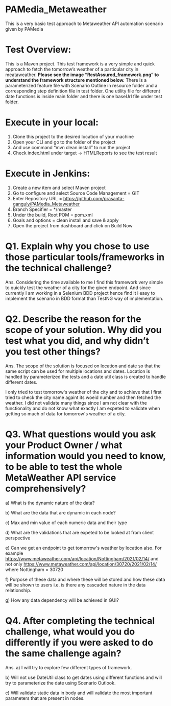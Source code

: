 # PAMedia_Metaweather
This is a very basic test approach to Metaweather API automation scenario given by PAMedia

# Test Overview:
This is a Maven project.
This test framework is a very simple and quick approach to fetch the tomorrow’s weather of a particular city in meataweather.
**Please see the image “RestAssured_framework.png” to understand the framework structure mentioned below.**
There is a parameterized feature file with Scenario Outline in resource folder and a corresponding step definition file in test folder.
One utility file for different date functions is inside main folder and there is one baseUrl file under test folder.

# Execute in your local:
1.	Clone this project to the desired location of your machine
2.	Open your CLI and go to the folder of the project
3.	And use command “mvn clean install” to run the project
4.  Check index.html under target -> HTMLReports to see the test result

# Execute in Jenkins:
1.	Create a new item and select Maven project
2.	Go to configure and select Source Code Management = GIT
3.	Enter Repository URL = https://github.com/prasanta-ganguly/PAMedia_Metaweather 
4.	Branch Specifier = */master
5.	Under the build, Root POM = pom.xml
6.	Goals and options = clean install and save & apply
7.	Open the project from dashboard and click on Build Now


# Q1. Explain why you chose to use those particular tools/frameworks in the technical challenge?

Ans. Considering the time available to me I find this framework very simple to quickly test the weather of a city for the given endpoint.
And since currently I am working in a Selenium BDD project hence find it i easy to implement the scenario in BDD format than TestNG way of implementation.

# Q2. Describe the reason for the scope of your solution. Why did you test what you did, and why didn’t you test other things?

Ans. The scope of the solution is focused on location and date so that the same script can be used for multiple locations and dates. Location is handled by
parameterized the tests and a date util class is created to handle different dates.

I only tried to test tomorrow's weather of the city and to achieve that I first tried to check the city name againt its woeid number and then fetched the weather.
I did not validate many things since I am not clear with the functionality and do not know what exactly I am expeted to  validate when getting so much of data
for tomorrow's weather of a city.

# Q3. What questions would you ask your Product Owner / what information would you need to know, to be able to test the whole MetaWeather API service comprehensively?

a) What is the dynamic nature of the data?

b) What are the data that are dynamic in each node?

c) Max and min value of each numeric data and their type

d) What are the validations that are expeted to be looked at from client perspective

e) Can we get an endpoint to get tomorrow's weather by location also.
For example https://www.metaweather.com/api/location/Nottingham/2021/02/14/ and not only https://www.metaweather.com/api/location/30720/2021/02/14/
where Nottingham = 30720

f) Purpose of these data and where these will be stored and how these data will be shown to users i.e. is there any cascaded nature in the data relationship.

g) How any data dependency will be achieved in GUI?

# Q4. After completing the technical challenge, what would you do differently if you were asked to do the same challenge again?

Ans. a) I will try to explore few different types of framework.

b) Will not use DateUtil class to get dates using different functions and will try to parameterize the date using Scenario Outlook.

c) Will validate static data in body and will validate the most important parameters that are present in nodes.
